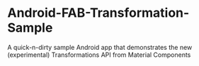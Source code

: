 # Android-FAB-Transformation-Sample
A quick-n-dirty sample Android app that demonstrates the new (experimental) Transformations API from Material Components
